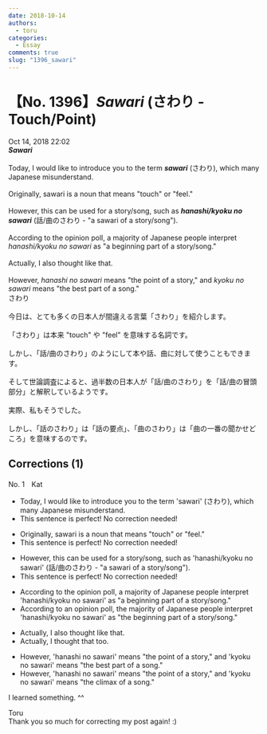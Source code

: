 ```yaml
---
date: 2018-10-14
authors:
  - toru
categories:
  - Essay
comments: true
slug: "1396_sawari"
---
```


# 【No. 1396】<strong><em>Sawari</em></strong> (さわり - Touch/Point)
<div class="date">Oct 14, 2018 22:02</div>
<div id="post"><div id="body_show_ori">
<strong><em>Sawari</em></strong><br/><br/>Today, I would like to introduce you to the term <strong><em>sawari</em></strong> (さわり), which many Japanese misunderstand.<br/><br/>Originally, sawari is a noun that means "touch" or "feel."<br/><br/>However, this can be used for a story/song, such as <strong><em>hanashi/kyoku no sawari</em></strong> (話/曲のさわり - "a sawari of a story/song").<br/><br/>According to the opinion poll, a majority of Japanese people interpret <em>hanashi/kyoku no sawari</em> as "a beginning part of a story/song."<br/><br/>Actually, I also thought like that.<br/><br/>However, <em>hanashi no sawari</em> means "the point of a story," and <em>kyoku no sawari</em> means "the best part of a song."
</div></div>

<!-- more -->

<div id="post_ja"><div id="body_show_mo">
さわり<br/><br/>今日は、とても多くの日本人が間違える言葉「さわり」を紹介します。<br/><br/>「さわり」は本来 "touch" や "feel" を意味する名詞です。<br/><br/>しかし、「話/曲のさわり」のようにして本や話、曲に対して使うこともできます。<br/><br/>そして世論調査によると、過半数の日本人が「話/曲のさわり」を「話/曲の冒頭部分」と解釈しているようです。<br/><br/>実際、私もそうでした。<br/><br/>しかし、「話のさわり」は「話の要点」、「曲のさわり」は「曲の一番の聞かせどころ」を意味するのです。
</div></div>

## Corrections (1)
<div id="block"><div class="first_name"> No. 1　<span class="just_name">Kat</span></div><div id="block2">
<ul class="correction_field">
<li class="incorrect">Today, I would like to introduce you to the term 'sawari' (さわり), which many Japanese misunderstand.</li>
<li class="corrected perfect">This sentence is perfect! No correction needed!</li>
</ul>
<ul class="correction_field">
<li class="incorrect">Originally, sawari is a noun that means "touch" or "feel."</li>
<li class="corrected perfect">This sentence is perfect! No correction needed!</li>
</ul>
<ul class="correction_field">
<li class="incorrect">However, this can be used for a story/song, such as 'hanashi/kyoku no sawari' (話/曲のさわり - "a sawari of a story/song").</li>
<li class="corrected perfect">This sentence is perfect! No correction needed!</li>
</ul>
<ul class="correction_field">
<li class="incorrect">According to the opinion poll, a majority of Japanese people interpret 'hanashi/kyoku no sawari' as "a beginning part of a story/song."</li>
<li class="corrected correct">
According to <span class="f_blue">an</span> opinion poll, <span class="f_blue">the</span> majority of Japanese people interpret 'hanashi/kyoku no sawari' as "<span class="f_blue">the</span> beginning part of a story/song."
</li>
</ul>
<ul class="correction_field">
<li class="incorrect">Actually, I also thought like that.</li>
<li class="corrected correct">
Actually, I <span class="f_blue">thought that</span> <span class="f_blue">too</span>.
</li>
</ul>
<ul class="correction_field">
<li class="incorrect">However, 'hanashi no sawari' means "the point of a story," and 'kyoku no sawari' means "the best part of a song."</li>
<li class="corrected correct">
However, 'hanashi no sawari' means "the point of a story," and 'kyoku no sawari' means "the <span class="f_blue">climax</span> of a song."
</li>
</ul>
<p class="comment_small">
 I learned something. ^^
</p>

</div><div class="name"><span class="just_name">Toru</span><br>
Thank you so much for correcting my post again! :)
</div>
</div>
